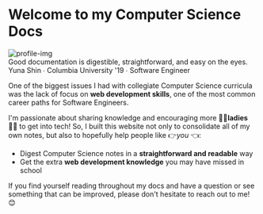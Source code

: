 # Welcome to my Computer Science Docs

<img class="profile-img" alt="profile-img" src="https://user-images.githubusercontent.com/30121322/90344213-83cd5c00-dfe5-11ea-98ee-0b1a7d7d568e.png">

<div class="profile-text">
  Good documentation is digestible, straightforward, and easy on the eyes.
  <div class="profile-text-author">Yuna Shin ∙ Columbia University '19 ∙ Software Engineer</div>
</div>

One of the biggest issues I had with collegiate Computer Science curricula was the lack of focus on **web development skills**, one of the most common career paths for Software Engineers.

I'm passionate about sharing knowledge and encouraging more 💁‍♀️**ladies** 💁‍♀️ to get into tech! So, I built this website not only to consolidate all of my own notes, but also to hopefully help people like 👉*you* 👈:

- Digest Computer Science notes in a **straightforward and readable** way
- Get the extra **web development knowledge** you may have missed in school

If you find yourself reading throughout my docs and have a question or see something that can be improved, please don't hesitate to reach out to me! 😊

